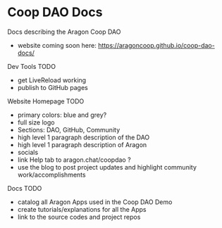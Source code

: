 # Coop DAO Docs

Docs describing the Aragon Coop DAO
- website coming soon here: https://aragoncoop.github.io/coop-dao-docs/

Dev Tools TODO
- get LiveReload working
- publish to GitHub pages

Website Homepage TODO
- primary colors: blue and grey?
- full size logo
- Sections: DAO, GitHub, Community 
- high level 1 paragraph description of the DAO
- high level 1 paragraph description of Aragon
- socials
- link Help tab to aragon.chat/coopdao ?
- use the blog to post project updates and highlight community work/accomplishments

Docs TODO
- catalog all Aragon Apps used in the Coop DAO Demo
- create tutorials/explanations for all the Apps
- link to the source codes and project repos
